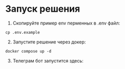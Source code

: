 # Запуск решения

1. Скопируйте пример env перменных в .env файл:
```
cp .env.example
```
2. Запустите решение через докер:
```
docker compose up -d
```
3. Телеграм бот запустится здесь:  